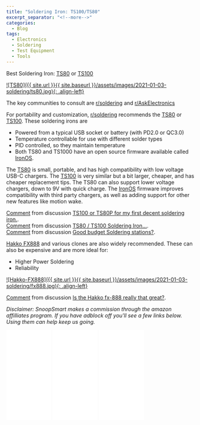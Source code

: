 ```yaml
---
title: "Soldering Iron: TS100/TS80"
excerpt_separator: "<!--more-->"
categories:
  - Blog
tags:
  - Electronics
  - Soldering
  - Test Equipment
  - Tools
---
```


Best Soldering Iron: [TS80](https://amzn.to/3ncvYaK) or [TS100](https://amzn.to/3pQXFId)

[![TS80]({{ site.url }}{{ site.baseurl }}/assets/images/2021-01-03-soldering/ts80.jpg){: .align-left}](https://amzn.to/3ncvYaK)

The key communities to consult are [r/soldering](https://www.reddit.com/r/soldering/) and [r/AskElectronics](https://www.reddit.com/r/AskElectronics/)

For portability and customization, [r/soldering](https://www.reddit.com/r/soldering/) recommends the [TS80](https://amzn.to/3ncvYaK) or [TS100](https://amzn.to/3pQXFId).  These soldering irons are
* Powered from a typical USB socket or battery (with PD2.0 or QC3.0)
* Temperature controllable for use with different solder types
* PID controlled, so they maintain temperature
* Both TS80 and TS1000 have an open source firmware available called [IronOS](https://github.com/Ralim/IronOS).

The [TS80](https://amzn.to/3ncvYaK) is small, portable, and has high compatibility with low voltage USB-C chargers.  The [TS100](https://amzn.to/3pQXFId) is very similar but a bit larger, cheaper, and has cheaper replacement tips.  The TS80 can also support lower voltage chargers, down to 9V with quick charge.  The [IronOS](https://github.com/Ralim/IronOS) firmware improves compatibility with third party chargers, as well as adding support for other new features like motion wake.

<div class="reddit-embed" data-embed-media="www.redditmedia.com" data-embed-parent="false" data-embed-live="false" data-embed-uuid="2f849efa-732d-4bf2-96ed-563af9d5cbc8" data-embed-created="2021-01-03T20:16:22.398Z"><a href="https://www.reddit.com/r/soldering/comments/ifdm5u/ts100_or_ts80p_for_my_first_decent_soldering_iron/g2n2y18/">Comment</a> from discussion <a href="https://www.reddit.com/r/soldering/comments/ifdm5u/ts100_or_ts80p_for_my_first_decent_soldering_iron/">TS100 or TS80P for my first decent soldering iron.</a>.</div><script async src="https://www.redditstatic.com/comment-embed.js"></script>

<div class="reddit-embed" data-embed-media="www.redditmedia.com" data-embed-parent="false" data-embed-live="false" data-embed-uuid="f0a761e3-27b1-4de3-8060-61a971e174f6" data-embed-created="2021-01-03T20:39:04.451Z"><a href="https://www.reddit.com/r/esp32/comments/doc789/ts80_ts100_soldering_iron/f5m8vh1/">Comment</a> from discussion <a href="https://www.reddit.com/r/esp32/comments/doc789/ts80_ts100_soldering_iron/">TS80 / TS100 Soldering Iron...</a>.</div><script async src="https://www.redditstatic.com/comment-embed.js"></script>

<div class="reddit-embed" data-embed-media="www.redditmedia.com" data-embed-parent="false" data-embed-live="false" data-embed-uuid="89df4d62-360c-41f3-9217-3850d6e3282b" data-embed-created="2021-01-03T22:29:57.966Z"><a href="https://www.reddit.com/r/AskElectronics/comments/blvnkq/good_budget_soldering_stations/emrrrpw/">Comment</a> from discussion <a href="https://www.reddit.com/r/AskElectronics/comments/blvnkq/good_budget_soldering_stations/">Good budget Soldering stations?</a>.</div><script async src="https://www.redditstatic.com/comment-embed.js"></script>

[Hakko FX888](https://amzn.to/2X6v990) and various clones are also widely recommended.  These can also be expensive and are more ideal for:
* Higher Power Soldering
* Reliability

[![Hakko-FX888]({{ site.url }}{{ site.baseurl }}/assets/images/2021-01-03-soldering/fx888.jpg){: .align-left}](https://amzn.to/2X6v990)

<div class="reddit-embed" data-embed-media="www.redditmedia.com" data-embed-parent="false" data-embed-live="false" data-embed-uuid="ab488786-5dcc-4e75-8bab-83ba743ba801" data-embed-created="2021-01-03T20:46:00.856Z"><a href="https://www.reddit.com/r/AskElectronics/comments/2mftpi/is_the_hakko_fx888_really_that_great/cm3sw7o/">Comment</a> from discussion <a href="https://www.reddit.com/r/AskElectronics/comments/2mftpi/is_the_hakko_fx888_really_that_great/">Is the Hakko fx-888 really that great?</a>.</div><script async src="https://www.redditstatic.com/comment-embed.js"></script>

*Disclaimer: SnoopSmart makes a commission through the amazon affilliates program.  If you have adblock off you'll see a few links below. Using them can help keep us going.*

<iframe markdown="0" style="width:120px;height:240px;" marginwidth="0" marginheight="0" scrolling="no" frameborder="0" src="//ws-na.amazon-adsystem.com/widgets/q?ServiceVersion=20070822&OneJS=1&Operation=GetAdHtml&MarketPlace=US&source=ss&ref=as_ss_li_til&ad_type=product_link&tracking_id=snoopsmart-20&language=en_US&marketplace=amazon&region=US&placement=B07G71CKC4&asins=B07G71CKC4&linkId=774085b804bef03e602dd85b3fab5240&show_border=true&link_opens_in_new_window=true"></iframe>

<iframe markdown="0" style="width:120px;height:240px;" marginwidth="0" marginheight="0" scrolling="no" frameborder="0" src="//ws-na.amazon-adsystem.com/widgets/q?ServiceVersion=20070822&OneJS=1&Operation=GetAdHtml&MarketPlace=US&source=ss&ref=as_ss_li_til&ad_type=product_link&tracking_id=snoopsmart-20&language=en_US&marketplace=amazon&region=US&placement=B01MD12DYT&asins=B01MD12DYT&linkId=7724ed289b3afc18848bcc1fae6a24f6&show_border=true&link_opens_in_new_window=true"></iframe>

<iframe markdown="0" style="width:120px;height:240px;" marginwidth="0" marginheight="0" scrolling="no" frameborder="0" src="//ws-na.amazon-adsystem.com/widgets/q?ServiceVersion=20070822&OneJS=1&Operation=GetAdHtml&MarketPlace=US&source=ss&ref=as_ss_li_til&ad_type=product_link&tracking_id=snoopsmart-20&language=en_US&marketplace=amazon&region=US&placement=B00ANZRT4M&asins=B00ANZRT4M&linkId=b8524117b246538efdcbf8f5a774f756&show_border=true&link_opens_in_new_window=true"></iframe>